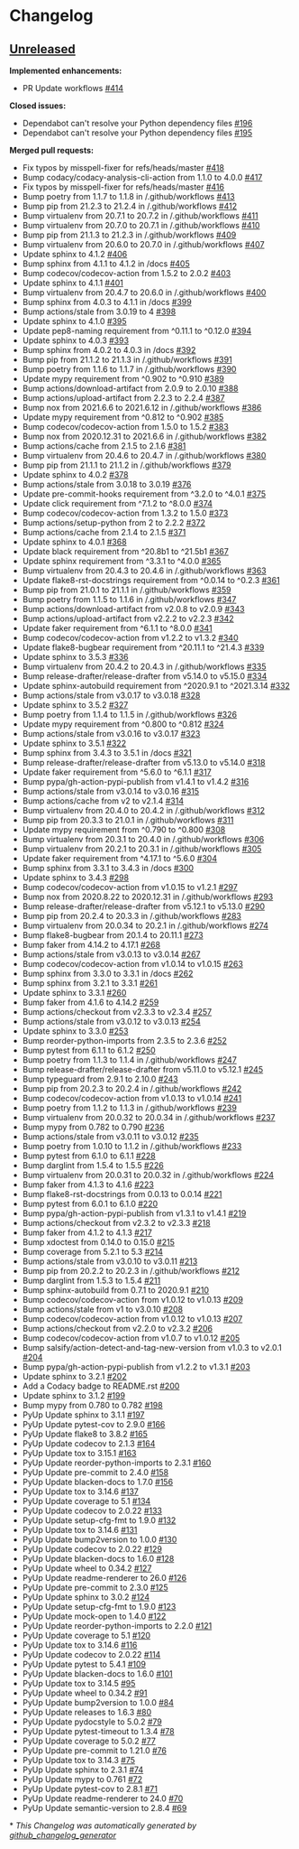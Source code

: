 # Changelog

## [Unreleased](https://github.com/jmuelbert/jmbde-python/tree/HEAD)

__Implemented enhancements:__

- PR Update workflows [\#414](https://github.com/jmuelbert/jmbde-python/pull/414)

__Closed issues:__

- Dependabot can't resolve your Python dependency files [\#196](https://github.com/jmuelbert/jmbde-python/issues/196)
- Dependabot can't resolve your Python dependency files [\#195](https://github.com/jmuelbert/jmbde-python/issues/195)

__Merged pull requests:__

- Fix typos by misspell-fixer for refs/heads/master [\#418](https://github.com/jmuelbert/jmbde-python/pull/418)
- Bump codacy/codacy-analysis-cli-action from 1.1.0 to 4.0.0 [\#417](https://github.com/jmuelbert/jmbde-python/pull/417)
- Fix typos by misspell-fixer for refs/heads/master [\#416](https://github.com/jmuelbert/jmbde-python/pull/416)
- Bump poetry from 1.1.7 to 1.1.8 in /.github/workflows [\#413](https://github.com/jmuelbert/jmbde-python/pull/413)
- Bump pip from 21.2.3 to 21.2.4 in /.github/workflows [\#412](https://github.com/jmuelbert/jmbde-python/pull/412)
- Bump virtualenv from 20.7.1 to 20.7.2 in /.github/workflows [\#411](https://github.com/jmuelbert/jmbde-python/pull/411)
- Bump virtualenv from 20.7.0 to 20.7.1 in /.github/workflows [\#410](https://github.com/jmuelbert/jmbde-python/pull/410)
- Bump pip from 21.1.3 to 21.2.3 in /.github/workflows [\#409](https://github.com/jmuelbert/jmbde-python/pull/409)
- Bump virtualenv from 20.6.0 to 20.7.0 in /.github/workflows [\#407](https://github.com/jmuelbert/jmbde-python/pull/407)
- Update sphinx to 4.1.2 [\#406](https://github.com/jmuelbert/jmbde-python/pull/406)
- Bump sphinx from 4.1.1 to 4.1.2 in /docs [\#405](https://github.com/jmuelbert/jmbde-python/pull/405)
- Bump codecov/codecov-action from 1.5.2 to 2.0.2 [\#403](https://github.com/jmuelbert/jmbde-python/pull/403)
- Update sphinx to 4.1.1 [\#401](https://github.com/jmuelbert/jmbde-python/pull/401)
- Bump virtualenv from 20.4.7 to 20.6.0 in /.github/workflows [\#400](https://github.com/jmuelbert/jmbde-python/pull/400)
- Bump sphinx from 4.0.3 to 4.1.1 in /docs [\#399](https://github.com/jmuelbert/jmbde-python/pull/399)
- Bump actions/stale from 3.0.19 to 4 [\#398](https://github.com/jmuelbert/jmbde-python/pull/398)
- Update sphinx to 4.1.0 [\#395](https://github.com/jmuelbert/jmbde-python/pull/395)
- Update pep8-naming requirement from ^0.11.1 to ^0.12.0 [\#394](https://github.com/jmuelbert/jmbde-python/pull/394)
- Update sphinx to 4.0.3 [\#393](https://github.com/jmuelbert/jmbde-python/pull/393)
- Bump sphinx from 4.0.2 to 4.0.3 in /docs [\#392](https://github.com/jmuelbert/jmbde-python/pull/392)
- Bump pip from 21.1.2 to 21.1.3 in /.github/workflows [\#391](https://github.com/jmuelbert/jmbde-python/pull/391)
- Bump poetry from 1.1.6 to 1.1.7 in /.github/workflows [\#390](https://github.com/jmuelbert/jmbde-python/pull/390)
- Update mypy requirement from ^0.902 to ^0.910 [\#389](https://github.com/jmuelbert/jmbde-python/pull/389)
- Bump actions/download-artifact from 2.0.9 to 2.0.10 [\#388](https://github.com/jmuelbert/jmbde-python/pull/388)
- Bump actions/upload-artifact from 2.2.3 to 2.2.4 [\#387](https://github.com/jmuelbert/jmbde-python/pull/387)
- Bump nox from 2021.6.6 to 2021.6.12 in /.github/workflows [\#386](https://github.com/jmuelbert/jmbde-python/pull/386)
- Update mypy requirement from ^0.812 to ^0.902 [\#385](https://github.com/jmuelbert/jmbde-python/pull/385)
- Bump codecov/codecov-action from 1.5.0 to 1.5.2 [\#383](https://github.com/jmuelbert/jmbde-python/pull/383)
- Bump nox from 2020.12.31 to 2021.6.6 in /.github/workflows [\#382](https://github.com/jmuelbert/jmbde-python/pull/382)
- Bump actions/cache from 2.1.5 to 2.1.6 [\#381](https://github.com/jmuelbert/jmbde-python/pull/381)
- Bump virtualenv from 20.4.6 to 20.4.7 in /.github/workflows [\#380](https://github.com/jmuelbert/jmbde-python/pull/380)
- Bump pip from 21.1.1 to 21.1.2 in /.github/workflows [\#379](https://github.com/jmuelbert/jmbde-python/pull/379)
- Update sphinx to 4.0.2 [\#378](https://github.com/jmuelbert/jmbde-python/pull/378)
- Bump actions/stale from 3.0.18 to 3.0.19 [\#376](https://github.com/jmuelbert/jmbde-python/pull/376)
- Update pre-commit-hooks requirement from ^3.2.0 to ^4.0.1 [\#375](https://github.com/jmuelbert/jmbde-python/pull/375)
- Update click requirement from ^7.1.2 to ^8.0.0 [\#374](https://github.com/jmuelbert/jmbde-python/pull/374)
- Bump codecov/codecov-action from 1.3.2 to 1.5.0 [\#373](https://github.com/jmuelbert/jmbde-python/pull/373)
- Bump actions/setup-python from 2 to 2.2.2 [\#372](https://github.com/jmuelbert/jmbde-python/pull/372)
- Bump actions/cache from 2.1.4 to 2.1.5 [\#371](https://github.com/jmuelbert/jmbde-python/pull/371)
- Update sphinx to 4.0.1 [\#368](https://github.com/jmuelbert/jmbde-python/pull/368)
- Update black requirement from ^20.8b1 to ^21.5b1 [\#367](https://github.com/jmuelbert/jmbde-python/pull/367)
- Update sphinx requirement from ^3.3.1 to ^4.0.0 [\#365](https://github.com/jmuelbert/jmbde-python/pull/365)
- Bump virtualenv from 20.4.3 to 20.4.6 in /.github/workflows [\#363](https://github.com/jmuelbert/jmbde-python/pull/363)
- Update flake8-rst-docstrings requirement from ^0.0.14 to ^0.2.3 [\#361](https://github.com/jmuelbert/jmbde-python/pull/361)
- Bump pip from 21.0.1 to 21.1.1 in /.github/workflows [\#359](https://github.com/jmuelbert/jmbde-python/pull/359)
- Bump poetry from 1.1.5 to 1.1.6 in /.github/workflows [\#347](https://github.com/jmuelbert/jmbde-python/pull/347)
- Bump actions/download-artifact from v2.0.8 to v2.0.9 [\#343](https://github.com/jmuelbert/jmbde-python/pull/343)
- Bump actions/upload-artifact from v2.2.2 to v2.2.3 [\#342](https://github.com/jmuelbert/jmbde-python/pull/342)
- Update faker requirement from ^6.1.1 to ^8.0.0 [\#341](https://github.com/jmuelbert/jmbde-python/pull/341)
- Bump codecov/codecov-action from v1.2.2 to v1.3.2 [\#340](https://github.com/jmuelbert/jmbde-python/pull/340)
- Update flake8-bugbear requirement from ^20.11.1 to ^21.4.3 [\#339](https://github.com/jmuelbert/jmbde-python/pull/339)
- Update sphinx to 3.5.3 [\#336](https://github.com/jmuelbert/jmbde-python/pull/336)
- Bump virtualenv from 20.4.2 to 20.4.3 in /.github/workflows [\#335](https://github.com/jmuelbert/jmbde-python/pull/335)
- Bump release-drafter/release-drafter from v5.14.0 to v5.15.0 [\#334](https://github.com/jmuelbert/jmbde-python/pull/334)
- Update sphinx-autobuild requirement from ^2020.9.1 to ^2021.3.14 [\#332](https://github.com/jmuelbert/jmbde-python/pull/332)
- Bump actions/stale from v3.0.17 to v3.0.18 [\#328](https://github.com/jmuelbert/jmbde-python/pull/328)
- Update sphinx to 3.5.2 [\#327](https://github.com/jmuelbert/jmbde-python/pull/327)
- Bump poetry from 1.1.4 to 1.1.5 in /.github/workflows [\#326](https://github.com/jmuelbert/jmbde-python/pull/326)
- Update mypy requirement from ^0.800 to ^0.812 [\#324](https://github.com/jmuelbert/jmbde-python/pull/324)
- Bump actions/stale from v3.0.16 to v3.0.17 [\#323](https://github.com/jmuelbert/jmbde-python/pull/323)
- Update sphinx to 3.5.1 [\#322](https://github.com/jmuelbert/jmbde-python/pull/322)
- Bump sphinx from 3.4.3 to 3.5.1 in /docs [\#321](https://github.com/jmuelbert/jmbde-python/pull/321)
- Bump release-drafter/release-drafter from v5.13.0 to v5.14.0 [\#318](https://github.com/jmuelbert/jmbde-python/pull/318)
- Update faker requirement from ^5.6.0 to ^6.1.1 [\#317](https://github.com/jmuelbert/jmbde-python/pull/317)
- Bump pypa/gh-action-pypi-publish from v1.4.1 to v1.4.2 [\#316](https://github.com/jmuelbert/jmbde-python/pull/316)
- Bump actions/stale from v3.0.14 to v3.0.16 [\#315](https://github.com/jmuelbert/jmbde-python/pull/315)
- Bump actions/cache from v2 to v2.1.4 [\#314](https://github.com/jmuelbert/jmbde-python/pull/314)
- Bump virtualenv from 20.4.0 to 20.4.2 in /.github/workflows [\#312](https://github.com/jmuelbert/jmbde-python/pull/312)
- Bump pip from 20.3.3 to 21.0.1 in /.github/workflows [\#311](https://github.com/jmuelbert/jmbde-python/pull/311)
- Update mypy requirement from ^0.790 to ^0.800 [\#308](https://github.com/jmuelbert/jmbde-python/pull/308)
- Bump virtualenv from 20.3.1 to 20.4.0 in /.github/workflows [\#306](https://github.com/jmuelbert/jmbde-python/pull/306)
- Bump virtualenv from 20.2.1 to 20.3.1 in /.github/workflows [\#305](https://github.com/jmuelbert/jmbde-python/pull/305)
- Update faker requirement from ^4.17.1 to ^5.6.0 [\#304](https://github.com/jmuelbert/jmbde-python/pull/304)
- Bump sphinx from 3.3.1 to 3.4.3 in /docs [\#300](https://github.com/jmuelbert/jmbde-python/pull/300)
- Update sphinx to 3.4.3 [\#298](https://github.com/jmuelbert/jmbde-python/pull/298)
- Bump codecov/codecov-action from v1.0.15 to v1.2.1 [\#297](https://github.com/jmuelbert/jmbde-python/pull/297)
- Bump nox from 2020.8.22 to 2020.12.31 in /.github/workflows [\#293](https://github.com/jmuelbert/jmbde-python/pull/293)
- Bump release-drafter/release-drafter from v5.12.1 to v5.13.0 [\#290](https://github.com/jmuelbert/jmbde-python/pull/290)
- Bump pip from 20.2.4 to 20.3.3 in /.github/workflows [\#283](https://github.com/jmuelbert/jmbde-python/pull/283)
- Bump virtualenv from 20.0.34 to 20.2.1 in /.github/workflows [\#274](https://github.com/jmuelbert/jmbde-python/pull/274)
- Bump flake8-bugbear from 20.1.4 to 20.11.1 [\#273](https://github.com/jmuelbert/jmbde-python/pull/273)
- Bump faker from 4.14.2 to 4.17.1 [\#268](https://github.com/jmuelbert/jmbde-python/pull/268)
- Bump actions/stale from v3.0.13 to v3.0.14 [\#267](https://github.com/jmuelbert/jmbde-python/pull/267)
- Bump codecov/codecov-action from v1.0.14 to v1.0.15 [\#263](https://github.com/jmuelbert/jmbde-python/pull/263)
- Bump sphinx from 3.3.0 to 3.3.1 in /docs [\#262](https://github.com/jmuelbert/jmbde-python/pull/262)
- Bump sphinx from 3.2.1 to 3.3.1 [\#261](https://github.com/jmuelbert/jmbde-python/pull/261)
- Update sphinx to 3.3.1 [\#260](https://github.com/jmuelbert/jmbde-python/pull/260)
- Bump faker from 4.1.6 to 4.14.2 [\#259](https://github.com/jmuelbert/jmbde-python/pull/259)
- Bump actions/checkout from v2.3.3 to v2.3.4 [\#257](https://github.com/jmuelbert/jmbde-python/pull/257)
- Bump actions/stale from v3.0.12 to v3.0.13 [\#254](https://github.com/jmuelbert/jmbde-python/pull/254)
- Update sphinx to 3.3.0 [\#253](https://github.com/jmuelbert/jmbde-python/pull/253)
- Bump reorder-python-imports from 2.3.5 to 2.3.6 [\#252](https://github.com/jmuelbert/jmbde-python/pull/252)
- Bump pytest from 6.1.1 to 6.1.2 [\#250](https://github.com/jmuelbert/jmbde-python/pull/250)
- Bump poetry from 1.1.3 to 1.1.4 in /.github/workflows [\#247](https://github.com/jmuelbert/jmbde-python/pull/247)
- Bump release-drafter/release-drafter from v5.11.0 to v5.12.1 [\#245](https://github.com/jmuelbert/jmbde-python/pull/245)
- Bump typeguard from 2.9.1 to 2.10.0 [\#243](https://github.com/jmuelbert/jmbde-python/pull/243)
- Bump pip from 20.2.3 to 20.2.4 in /.github/workflows [\#242](https://github.com/jmuelbert/jmbde-python/pull/242)
- Bump codecov/codecov-action from v1.0.13 to v1.0.14 [\#241](https://github.com/jmuelbert/jmbde-python/pull/241)
- Bump poetry from 1.1.2 to 1.1.3 in /.github/workflows [\#239](https://github.com/jmuelbert/jmbde-python/pull/239)
- Bump virtualenv from 20.0.32 to 20.0.34 in /.github/workflows [\#237](https://github.com/jmuelbert/jmbde-python/pull/237)
- Bump mypy from 0.782 to 0.790 [\#236](https://github.com/jmuelbert/jmbde-python/pull/236)
- Bump actions/stale from v3.0.11 to v3.0.12 [\#235](https://github.com/jmuelbert/jmbde-python/pull/235)
- Bump poetry from 1.0.10 to 1.1.2 in /.github/workflows [\#233](https://github.com/jmuelbert/jmbde-python/pull/233)
- Bump pytest from 6.1.0 to 6.1.1 [\#228](https://github.com/jmuelbert/jmbde-python/pull/228)
- Bump darglint from 1.5.4 to 1.5.5 [\#226](https://github.com/jmuelbert/jmbde-python/pull/226)
- Bump virtualenv from 20.0.31 to 20.0.32 in /.github/workflows [\#224](https://github.com/jmuelbert/jmbde-python/pull/224)
- Bump faker from 4.1.3 to 4.1.6 [\#223](https://github.com/jmuelbert/jmbde-python/pull/223)
- Bump flake8-rst-docstrings from 0.0.13 to 0.0.14 [\#221](https://github.com/jmuelbert/jmbde-python/pull/221)
- Bump pytest from 6.0.1 to 6.1.0 [\#220](https://github.com/jmuelbert/jmbde-python/pull/220)
- Bump pypa/gh-action-pypi-publish from v1.3.1 to v1.4.1 [\#219](https://github.com/jmuelbert/jmbde-python/pull/219)
- Bump actions/checkout from v2.3.2 to v2.3.3 [\#218](https://github.com/jmuelbert/jmbde-python/pull/218)
- Bump faker from 4.1.2 to 4.1.3 [\#217](https://github.com/jmuelbert/jmbde-python/pull/217)
- Bump xdoctest from 0.14.0 to 0.15.0 [\#215](https://github.com/jmuelbert/jmbde-python/pull/215)
- Bump coverage from 5.2.1 to 5.3 [\#214](https://github.com/jmuelbert/jmbde-python/pull/214)
- Bump actions/stale from v3.0.10 to v3.0.11 [\#213](https://github.com/jmuelbert/jmbde-python/pull/213)
- Bump pip from 20.2.2 to 20.2.3 in /.github/workflows [\#212](https://github.com/jmuelbert/jmbde-python/pull/212)
- Bump darglint from 1.5.3 to 1.5.4 [\#211](https://github.com/jmuelbert/jmbde-python/pull/211)
- Bump sphinx-autobuild from 0.7.1 to 2020.9.1 [\#210](https://github.com/jmuelbert/jmbde-python/pull/210)
- Bump codecov/codecov-action from v1.0.12 to v1.0.13 [\#209](https://github.com/jmuelbert/jmbde-python/pull/209)
- Bump actions/stale from v1 to v3.0.10 [\#208](https://github.com/jmuelbert/jmbde-python/pull/208)
- Bump codecov/codecov-action from v1.0.12 to v1.0.13 [\#207](https://github.com/jmuelbert/jmbde-python/pull/207)
- Bump actions/checkout from v2.2.0 to v2.3.2 [\#206](https://github.com/jmuelbert/jmbde-python/pull/206)
- Bump codecov/codecov-action from v1.0.7 to v1.0.12 [\#205](https://github.com/jmuelbert/jmbde-python/pull/205)
- Bump salsify/action-detect-and-tag-new-version from v1.0.3 to v2.0.1 [\#204](https://github.com/jmuelbert/jmbde-python/pull/204)
- Bump pypa/gh-action-pypi-publish from v1.2.2 to v1.3.1 [\#203](https://github.com/jmuelbert/jmbde-python/pull/203)
- Update sphinx to 3.2.1 [\#202](https://github.com/jmuelbert/jmbde-python/pull/202)
- Add a Codacy badge to README.rst [\#200](https://github.com/jmuelbert/jmbde-python/pull/200)
- Update sphinx to 3.1.2 [\#199](https://github.com/jmuelbert/jmbde-python/pull/199)
- Bump mypy from 0.780 to 0.782 [\#198](https://github.com/jmuelbert/jmbde-python/pull/198)
- PyUp Update sphinx to 3.1.1 [\#197](https://github.com/jmuelbert/jmbde-python/pull/197)
- PyUp Update pytest-cov to 2.9.0 [\#166](https://github.com/jmuelbert/jmbde-python/pull/166)
- PyUp Update flake8 to 3.8.2 [\#165](https://github.com/jmuelbert/jmbde-python/pull/165)
- PyUp Update codecov to 2.1.3 [\#164](https://github.com/jmuelbert/jmbde-python/pull/164)
- PyUp Update tox to 3.15.1 [\#163](https://github.com/jmuelbert/jmbde-python/pull/163)
- PyUp Update reorder-python-imports to 2.3.1 [\#160](https://github.com/jmuelbert/jmbde-python/pull/160)
- PyUp Update pre-commit to 2.4.0 [\#158](https://github.com/jmuelbert/jmbde-python/pull/158)
- PyUp Update blacken-docs to 1.7.0 [\#156](https://github.com/jmuelbert/jmbde-python/pull/156)
- PyUp Update tox to 3.14.6 [\#137](https://github.com/jmuelbert/jmbde-python/pull/137)
- PyUp Update coverage to 5.1 [\#134](https://github.com/jmuelbert/jmbde-python/pull/134)
- PyUp Update codecov to 2.0.22 [\#133](https://github.com/jmuelbert/jmbde-python/pull/133)
- PyUp Update setup-cfg-fmt to 1.9.0 [\#132](https://github.com/jmuelbert/jmbde-python/pull/132)
- PyUp Update tox to 3.14.6 [\#131](https://github.com/jmuelbert/jmbde-python/pull/131)
- PyUp Update bump2version to 1.0.0 [\#130](https://github.com/jmuelbert/jmbde-python/pull/130)
- PyUp Update codecov to 2.0.22 [\#129](https://github.com/jmuelbert/jmbde-python/pull/129)
- PyUp Update blacken-docs to 1.6.0 [\#128](https://github.com/jmuelbert/jmbde-python/pull/128)
- PyUp Update wheel to 0.34.2 [\#127](https://github.com/jmuelbert/jmbde-python/pull/127)
- PyUp Update readme-renderer to 26.0 [\#126](https://github.com/jmuelbert/jmbde-python/pull/126)
- PyUp Update pre-commit to 2.3.0 [\#125](https://github.com/jmuelbert/jmbde-python/pull/125)
- PyUp Update sphinx to 3.0.2 [\#124](https://github.com/jmuelbert/jmbde-python/pull/124)
- PyUp Update setup-cfg-fmt to 1.9.0 [\#123](https://github.com/jmuelbert/jmbde-python/pull/123)
- PyUp Update mock-open to 1.4.0 [\#122](https://github.com/jmuelbert/jmbde-python/pull/122)
- PyUp Update reorder-python-imports to 2.2.0 [\#121](https://github.com/jmuelbert/jmbde-python/pull/121)
- PyUp Update coverage to 5.1 [\#120](https://github.com/jmuelbert/jmbde-python/pull/120)
- PyUp Update tox to 3.14.6 [\#116](https://github.com/jmuelbert/jmbde-python/pull/116)
- PyUp Update codecov to 2.0.22 [\#114](https://github.com/jmuelbert/jmbde-python/pull/114)
- PyUp Update pytest to 5.4.1 [\#109](https://github.com/jmuelbert/jmbde-python/pull/109)
- PyUp Update blacken-docs to 1.6.0 [\#101](https://github.com/jmuelbert/jmbde-python/pull/101)
- PyUp Update tox to 3.14.5 [\#95](https://github.com/jmuelbert/jmbde-python/pull/95)
- PyUp Update wheel to 0.34.2 [\#91](https://github.com/jmuelbert/jmbde-python/pull/91)
- PyUp Update bump2version to 1.0.0 [\#84](https://github.com/jmuelbert/jmbde-python/pull/84)
- PyUp Update releases to 1.6.3 [\#80](https://github.com/jmuelbert/jmbde-python/pull/80)
- PyUp Update pydocstyle to 5.0.2 [\#79](https://github.com/jmuelbert/jmbde-python/pull/79)
- PyUp Update pytest-timeout to 1.3.4 [\#78](https://github.com/jmuelbert/jmbde-python/pull/78)
- PyUp Update coverage to 5.0.2 [\#77](https://github.com/jmuelbert/jmbde-python/pull/77)
- PyUp Update pre-commit to 1.21.0 [\#76](https://github.com/jmuelbert/jmbde-python/pull/76)
- PyUp Update tox to 3.14.3 [\#75](https://github.com/jmuelbert/jmbde-python/pull/75)
- PyUp Update sphinx to 2.3.1 [\#74](https://github.com/jmuelbert/jmbde-python/pull/74)
- PyUp Update mypy to 0.761 [\#72](https://github.com/jmuelbert/jmbde-python/pull/72)
- PyUp Update pytest-cov to 2.8.1 [\#71](https://github.com/jmuelbert/jmbde-python/pull/71)
- PyUp Update readme-renderer to 24.0 [\#70](https://github.com/jmuelbert/jmbde-python/pull/70)
- PyUp Update semantic-version to 2.8.4 [\#69](https://github.com/jmuelbert/jmbde-python/pull/69)

\* _This Changelog was automatically generated by [github_changelog_generator](https://github.com/github-changelog-generator/github-changelog-generator)_

